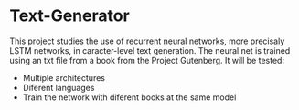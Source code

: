 # Text-Generator
This project studies the use of recurrent neural networks, more precisaly LSTM networks, in caracter-level text generation.
The neural net is trained using an txt file from a book from the Project Gutenberg.
It will be tested:
* Multiple architectures
* Diferent languages 
* Train the network with diferent books at the same model
